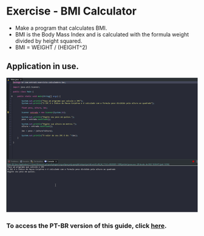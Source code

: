 # Exercise - BMI Calculator

- Make a program that calculates BMI.
- BMI is the Body Mass Index and is calculated with the formula weight divided by height squared.
- BMI = WEIGHT / (HEIGHT^2)

## Application in use.

![Gif Exercicio](./gif/gifExercicio.gif)

### To access the PT-BR version of this guide, click [here](./README_PT-BR.md).